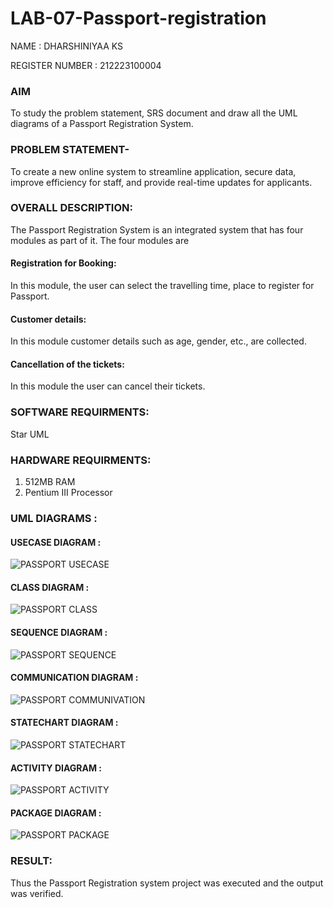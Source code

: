 # LAB-07-Passport-registration
NAME : DHARSHINIYAA KS

REGISTER NUMBER : 212223100004

### AIM
To study the problem statement, SRS document and draw all the UML diagrams of a
Passport Registration System.

### PROBLEM STATEMENT-
To create a new online system to streamline application, secure data, improve efficiency for staff, and provide real-time updates for applicants.

### OVERALL DESCRIPTION:
The Passport Registration System is an integrated system that has four modules as part of
it. The four modules are
#### Registration for Booking:
In this module, the user can select the travelling time, place to register for Passport.
#### Customer details:
In this module customer details such as age, gender, etc., are collected.
#### Cancellation of the tickets:
In this module the user can cancel their tickets.

### SOFTWARE REQUIRMENTS:
Star UML

### HARDWARE REQUIRMENTS:
1. 512MB RAM
2. Pentium III Processor

### UML DIAGRAMS :

#### USECASE DIAGRAM :

![PASSPORT USECASE](https://github.com/23005529/LAB-07-Passport-registration/assets/139842207/bae336df-a0ed-4792-bc80-fd03bd8e8fa2)

#### CLASS DIAGRAM :

![PASSPORT CLASS](https://github.com/23005529/LAB-07-Passport-registration/assets/139842207/82656d28-a81d-46f1-befd-48012dab9807)

#### SEQUENCE DIAGRAM :

![PASSPORT SEQUENCE](https://github.com/23005529/LAB-07-Passport-registration/assets/139842207/ef6209f5-8ab1-4794-81bf-417ad4e6166b)

#### COMMUNICATION DIAGRAM :

![PASSPORT COMMUNIVATION](https://github.com/23005529/LAB-07-Passport-registration/assets/139842207/cd750bcf-524b-4a5b-9743-39149f47985a)

#### STATECHART DIAGRAM :

![PASSPORT STATECHART](https://github.com/23005529/LAB-07-Passport-registration/assets/139842207/73e942b0-d665-4038-a1dd-1db316330036)

#### ACTIVITY DIAGRAM :

![PASSPORT ACTIVITY](https://github.com/23005529/LAB-07-Passport-registration/assets/139842207/4a60a138-8ea6-4040-aeef-fe538fb58661)

#### PACKAGE DIAGRAM :

![PASSPORT PACKAGE](https://github.com/23005529/LAB-07-Passport-registration/assets/139842207/9a9a9a08-5ea2-4625-82f3-be8c41b37f27)

### RESULT:
Thus the Passport Registration system project was executed and the output was verified.
